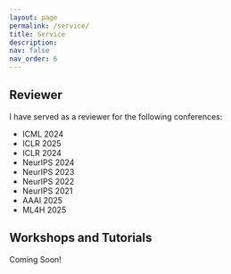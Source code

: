 ```yaml
---
layout: page
permalink: /service/
title: Service
description: 
nav: false
nav_order: 6
---
```


## Reviewer
I have served as a reviewer for the following conferences:
- ICML 2024
- ICLR 2025
- ICLR 2024
- NeurIPS 2024
- NeurIPS 2023
- NeurIPS 2022
- NeurIPS 2021
- AAAI 2025
- ML4H 2025

## Workshops and Tutorials
Coming Soon! 


